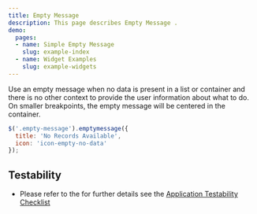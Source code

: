 ```yaml
---
title: Empty Message
description: This page describes Empty Message .
demo:
  pages:
  - name: Simple Empty Message
    slug: example-index
  - name: Widget Examples
    slug: example-widgets
---
```


Use an empty message when no data is present in a list or container and there is no other context to provide the user information about what to do. On smaller breakpoints, the empty message will be centered in the container.

```javascript
$('.empty-message').emptymessage({
  title: 'No Records Available',
  icon: 'icon-empty-no-data'
});

```

## Testability

- Please refer to the for further details see the [Application Testability Checklist](https://design.infor.com/resources/application-testability-checklist)
